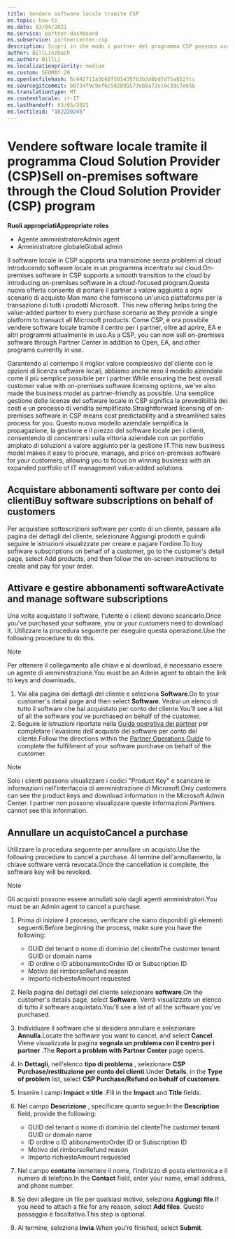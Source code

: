 ```yaml
---
title: Vendere software locale tramite CSP
ms.topic: how-to
ms.date: 03/04/2021
ms.service: partner-dashboard
ms.subservice: partnercenter-csp
description: Scopri in che modo i partner del programma CSP possono acquistare, gestire, vendere e annullare le sottoscrizioni software locali per conto dei clienti nel centro per i partner.
author: BillLinzbach
ms.author: BillLi
ms.localizationpriority: medium
ms.custom: SEOMAY.20
ms.openlocfilehash: 6c442711a3b60f5014397b3b2d8bdfd75a852fcc
ms.sourcegitcommit: b0734f9c9ef6c582095573eb0a73cc0c39c7e65b
ms.translationtype: MT
ms.contentlocale: it-IT
ms.lasthandoff: 03/05/2021
ms.locfileid: "102220245"
---
```

# <a name="sell-on-premises-software-through-the-cloud-solution-provider-csp-program"></a><span data-ttu-id="5d11d-103">Vendere software locale tramite il programma Cloud Solution Provider (CSP)</span><span class="sxs-lookup"><span data-stu-id="5d11d-103">Sell on-premises software through the Cloud Solution Provider (CSP) program</span></span>

<span data-ttu-id="5d11d-104">**Ruoli appropriati**</span><span class="sxs-lookup"><span data-stu-id="5d11d-104">**Appropriate roles**</span></span>

- <span data-ttu-id="5d11d-105">Agente amministratore</span><span class="sxs-lookup"><span data-stu-id="5d11d-105">Admin agent</span></span>
- <span data-ttu-id="5d11d-106">Amministratore globale</span><span class="sxs-lookup"><span data-stu-id="5d11d-106">Global admin</span></span>

<span data-ttu-id="5d11d-107">Il software locale in CSP supporta una transizione senza problemi al cloud introducendo software locale in un programma incentrato sul cloud.</span><span class="sxs-lookup"><span data-stu-id="5d11d-107">On-premises software in CSP supports a smooth transition to the cloud by introducing on-premises software in a cloud-focused program.</span></span><span data-ttu-id="5d11d-108">Questa nuova offerta consente di portare il partner a valore aggiunto a ogni scenario di acquisto Man mano che forniscono un'unica piattaforma per la transazione di tutti i prodotti Microsoft.</span><span class="sxs-lookup"><span data-stu-id="5d11d-108">  This new offering helps bring the value-added partner to every purchase scenario as they provide a single platform to transact all Microsoft products.</span></span> <span data-ttu-id="5d11d-109">Come CSP, è ora possibile vendere software locale tramite il centro per i partner, oltre ad aprire, EA e altri programmi attualmente in uso.</span><span class="sxs-lookup"><span data-stu-id="5d11d-109">As a CSP, you can now sell on-premises software through Partner Center in addition to Open, EA, and other programs currently in use.</span></span>  
 
<span data-ttu-id="5d11d-110">Garantendo al contempo il miglior valore complessivo del cliente con le opzioni di licenza software locali, abbiamo anche reso il modello aziendale come il più semplice possibile per i partner.</span><span class="sxs-lookup"><span data-stu-id="5d11d-110">While ensuring the best overall customer value with on-premises software licensing options, we've also made the business model as partner-friendly as possible.</span></span> <span data-ttu-id="5d11d-111">Una semplice gestione delle licenze del software locale in CSP significa la prevedibilità dei costi e un processo di vendita semplificato.</span><span class="sxs-lookup"><span data-stu-id="5d11d-111">Straightforward licensing of on-premises software in CSP means cost predictability and a streamlined sales process for you.</span></span> <span data-ttu-id="5d11d-112">Questo nuovo modello aziendale semplifica la propagazione, la gestione e il prezzo del software locale per i clienti, consentendo di concentrarsi sulla vittoria aziendale con un portfolio ampliato di soluzioni a valore aggiunto per la gestione IT.</span><span class="sxs-lookup"><span data-stu-id="5d11d-112">This new business model makes it easy to procure, manage, and price on-premises software for your customers, allowing you to focus on winning business with an expanded portfolio of IT management value-added solutions.</span></span>

## <a name="buy-software-subscriptions-on-behalf-of-customers"></a><span data-ttu-id="5d11d-113">Acquistare abbonamenti software per conto dei clienti</span><span class="sxs-lookup"><span data-stu-id="5d11d-113">Buy software subscriptions on behalf of customers</span></span>

<span data-ttu-id="5d11d-114">Per acquistare sottoscrizioni software per conto di un cliente, passare alla pagina dei dettagli del cliente, selezionare Aggiungi prodotti e quindi seguire le istruzioni visualizzate per creare e pagare l'ordine.</span><span class="sxs-lookup"><span data-stu-id="5d11d-114">To buy software subscriptions on behalf of a customer, go to the customer's detail page, select Add products, and then follow the on-screen instructions to create and pay for your order.</span></span>

## <a name="activate-and-manage-software-subscriptions"></a><span data-ttu-id="5d11d-115">Attivare e gestire abbonamenti software</span><span class="sxs-lookup"><span data-stu-id="5d11d-115">Activate and manage software subscriptions</span></span>

<span data-ttu-id="5d11d-116">Una volta acquistato il software, l'utente o i clienti devono scaricarlo.</span><span class="sxs-lookup"><span data-stu-id="5d11d-116">Once you've purchased your software, you or your customers need to download it.</span></span> <span data-ttu-id="5d11d-117">Utilizzare la procedura seguente per eseguire questa operazione.</span><span class="sxs-lookup"><span data-stu-id="5d11d-117">Use the following procedure to do this.</span></span>

>[!NOTE]
><span data-ttu-id="5d11d-118">Per ottenere il collegamento alle chiavi e ai download, è necessario essere un agente di amministrazione.</span><span class="sxs-lookup"><span data-stu-id="5d11d-118">You must be an Admin agent to obtain the link to keys and downloads.</span></span>

1. <span data-ttu-id="5d11d-119">Vai alla pagina dei dettagli del cliente e seleziona **Software**.</span><span class="sxs-lookup"><span data-stu-id="5d11d-119">Go to your customer's detail page and then select **Software**.</span></span> <span data-ttu-id="5d11d-120">Vedrai un elenco di tutto il software che hai acquistato per conto del cliente.</span><span class="sxs-lookup"><span data-stu-id="5d11d-120">You'll see a list of all the software you've purchased on behalf of the customer.</span></span>
2. <span data-ttu-id="5d11d-121">Seguire le istruzioni riportate nella [Guida operativa dei partner](https://partner.microsoft.com/resources/detail/partner-center-new-commerce-operations-guide-pdf) per completare l'evasione dell'acquisto del software per conto del cliente.</span><span class="sxs-lookup"><span data-stu-id="5d11d-121">Follow the directions within the [Partner Operations Guide](https://partner.microsoft.com/resources/detail/partner-center-new-commerce-operations-guide-pdf) to complete the fulfillment of your software purchase on behalf of the customer.</span></span>

>[!NOTE]
><span data-ttu-id="5d11d-122">Solo i clienti possono visualizzare i codici "Product Key" e scaricare le informazioni nell'interfaccia di amministrazione di Microsoft.</span><span class="sxs-lookup"><span data-stu-id="5d11d-122">Only customers can see the product keys and download information in the Microsoft Admin Center.</span></span> <span data-ttu-id="5d11d-123">I partner non possono visualizzare queste informazioni.</span><span class="sxs-lookup"><span data-stu-id="5d11d-123">Partners cannot see this information.</span></span>

## <a name="cancel-a-purchase"></a><span data-ttu-id="5d11d-124">Annullare un acquisto</span><span class="sxs-lookup"><span data-stu-id="5d11d-124">Cancel a purchase</span></span>

<span data-ttu-id="5d11d-125">Utilizzare la procedura seguente per annullare un acquisto.</span><span class="sxs-lookup"><span data-stu-id="5d11d-125">Use the following procedure to cancel a purchase.</span></span> <span data-ttu-id="5d11d-126">Al termine dell'annullamento, la chiave software verrà revocata.</span><span class="sxs-lookup"><span data-stu-id="5d11d-126">Once the cancellation is complete, the software key will be revoked.</span></span> 

>[!NOTE]
><span data-ttu-id="5d11d-127">Gli acquisti possono essere annullati solo dagli agenti amministratori.</span><span class="sxs-lookup"><span data-stu-id="5d11d-127">You must be an Admin agent to cancel a purchase.</span></span> 

1.  <span data-ttu-id="5d11d-128">Prima di iniziare il processo, verificare che siano disponibili gli elementi seguenti:</span><span class="sxs-lookup"><span data-stu-id="5d11d-128">Before beginning the process, make sure you have the following:</span></span> 
    - <span data-ttu-id="5d11d-129">GUID del tenant o nome di dominio del cliente</span><span class="sxs-lookup"><span data-stu-id="5d11d-129">The customer tenant GUID or domain name</span></span>
    - <span data-ttu-id="5d11d-130">ID ordine o ID abbonamento</span><span class="sxs-lookup"><span data-stu-id="5d11d-130">Order ID or Subscription ID</span></span>
    - <span data-ttu-id="5d11d-131">Motivo del rimborso</span><span class="sxs-lookup"><span data-stu-id="5d11d-131">Refund reason</span></span>
    - <span data-ttu-id="5d11d-132">Importo richiesto</span><span class="sxs-lookup"><span data-stu-id="5d11d-132">Amount requested</span></span>

2.  <span data-ttu-id="5d11d-133">Nella pagina dei dettagli del cliente selezionare **software**.</span><span class="sxs-lookup"><span data-stu-id="5d11d-133">On the customer's details page, select **Software**.</span></span> <span data-ttu-id="5d11d-134">Verrà visualizzato un elenco di tutto il software acquistato.</span><span class="sxs-lookup"><span data-stu-id="5d11d-134">You'll see a list of all the software you've purchased.</span></span> 

3.  <span data-ttu-id="5d11d-135">Individuare il software che si desidera annullare e selezionare **Annulla**.</span><span class="sxs-lookup"><span data-stu-id="5d11d-135">Locate the software you want to cancel, and select **Cancel**.</span></span> <span data-ttu-id="5d11d-136">Viene visualizzata la pagina **segnala un problema con il centro per i partner** .</span><span class="sxs-lookup"><span data-stu-id="5d11d-136">The **Report a problem with Partner Center** page opens.</span></span> 

4.  <span data-ttu-id="5d11d-137">In **Dettagli**, nell'elenco **tipo di problema** , selezionare **CSP Purchase/restituzione per conto dei clienti**.</span><span class="sxs-lookup"><span data-stu-id="5d11d-137">Under **Details**, in the **Type of problem** list, select **CSP Purchase/Refund on behalf of customers**.</span></span>

5.  <span data-ttu-id="5d11d-138">Inserire i campi **Impact** e **title** .</span><span class="sxs-lookup"><span data-stu-id="5d11d-138">Fill in the **Impact** and **Title** fields.</span></span> 

6.  <span data-ttu-id="5d11d-139">Nel campo **Descrizione** , specificare quanto segue:</span><span class="sxs-lookup"><span data-stu-id="5d11d-139">In the **Description** field, provide the following:</span></span> 
    -   <span data-ttu-id="5d11d-140">GUID del tenant o nome di dominio del cliente</span><span class="sxs-lookup"><span data-stu-id="5d11d-140">The customer tenant GUID or domain name</span></span>
    -   <span data-ttu-id="5d11d-141">ID ordine o ID abbonamento</span><span class="sxs-lookup"><span data-stu-id="5d11d-141">Order ID or Subscription ID</span></span>
    -   <span data-ttu-id="5d11d-142">Motivo del rimborso</span><span class="sxs-lookup"><span data-stu-id="5d11d-142">Refund reason</span></span>
    -   <span data-ttu-id="5d11d-143">Importo richiesto</span><span class="sxs-lookup"><span data-stu-id="5d11d-143">Amount requested</span></span>

7.  <span data-ttu-id="5d11d-144">Nel campo **contatto** immettere il nome, l'indirizzo di posta elettronica e il numero di telefono.</span><span class="sxs-lookup"><span data-stu-id="5d11d-144">In the **Contact** field, enter your name, email address, and phone number.</span></span> 

8.  <span data-ttu-id="5d11d-145">Se devi allegare un file per qualsiasi motivo, seleziona **Aggiungi file**.</span><span class="sxs-lookup"><span data-stu-id="5d11d-145">If you need to attach a file for any reason, select **Add files**.</span></span> <span data-ttu-id="5d11d-146">Questo passaggio è facoltativo.</span><span class="sxs-lookup"><span data-stu-id="5d11d-146">This step is optional.</span></span> 

9.  <span data-ttu-id="5d11d-147">Al termine, seleziona **Invia**.</span><span class="sxs-lookup"><span data-stu-id="5d11d-147">When you're finished, select **Submit**.</span></span>